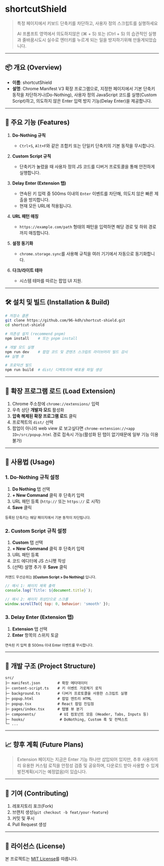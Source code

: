 # shortcutShield

> 특정 페이지에서 키보드 단축키를 차단하고, 사용자 정의 스크립트를 실행하세요  
> 
> AI 프롬프트 영역에서 의도하지않은 (⌘ + S) 또는 (Ctrl + S) 의 습관적인 실행과 줄바꿈시도시 실수로 엔터키를 누르게 되는 일을 방지하기위해 만들게되었습니다.  

---

## 📦 개요 (Overview)

* **이름**: shortcutShield
* **설명**: Chrome Manifest V3 확장 프로그램으로, 지정한 페이지에서 기본 단축키 동작을 차단하거나(Do-Nothing), 사용자 정의 JavaScript 코드를 실행(Custom Script)하고, 의도하지 않은 Enter 입력 방지 기능(Delay Enter)을 제공합니다.

---

## 🚀 주요 기능 (Features)

1. **Do-Nothing 규칙**

    * `Ctrl+S`, `Alt+F`와 같은 조합키 또는 단일키 단축키의 기본 동작을 무시합니다.

2. **Custom Script 규칙**

    * 단축키가 눌렸을 때 사용자 정의 JS 코드를 디버거 프로토콜을 통해 안전하게 실행합니다.

3. **Delay Enter (Extension 탭)**

    * 연속된 키 입력 중 500ms 이내의 `Enter` 이벤트를 차단해, 의도치 않은 빠른 제출을 방지합니다.
    * 현재 모든 URL에 적용됩니다.

4. **URL 패턴 매칭**

    * `https://example.com/path` 형태의 패턴을 입력하면 해당 경로 및 하위 경로까지 매칭합니다.

5. **설정 동기화**

    * `chrome.storage.sync`를 사용해 규칙을 여러 기기에서 자동으로 동기화합니다.

6. **다크/라이트 테마**

    * 시스템 테마를 따르는 팝업 UI 지원.

---

## 🛠️ 설치 및 빌드 (Installation & Build)

```bash
# 저장소 클론
git clone https://github.com/96-kdh/shortcut-shield.git
cd shortcut-shield

# 의존성 설치 (recommend pnpm)
npm install    # 또는 pnpm install

# 개발 모드 실행
npm run dev    # 팝업 코드 및 콘텐츠 스크립트 라이브러리 빌드 감시
## 실행 후 

# 프로덕션 빌드
npm run build  # dist/ 디렉토리에 배포용 파일 생성
```

---

## 🔧 확장 프로그램 로드 (Load Extension)

1. Chrome 주소창에 `chrome://extensions/` 입력
2. 우측 상단 **개발자 모드** 활성화
3. **압축 해제된 확장 프로그램 로드** 클릭
4. 프로젝트의 `dist/` 선택
5. 팝업이 아니라 web view 로 보고싶다면 `chrome-extension://<app ID>/src/popup.html` 경로 접속시 가능(활성화 된 탭이 없기때문에 일부 기능 이용불가)

---

## 🎯 사용법 (Usage)

### 1. Do-Nothing 규칙 설정

1. **Do Nothing** 탭 선택
2. **+ New Command** 클릭 후 단축키 입력
3. URL 패턴 등록 (`http://` 또는 `https://` 로 시작)
4. **Save** 클릭

<small>등록된 단축키는 해당 페이지에서 기본 동작이 차단됩니다.</small>

### 2. Custom Script 규칙 설정

1. **Custom** 탭 선택
2. **+ New Command** 클릭 후 단축키 입력
3. URL 패턴 등록
4. 코드 에디터에 JS 스니펫 작성
5. (선택) 설명 추가 후 **Save** 클릭

<small>커맨드 우선순위는 **[Custom Script > Do Nothing]** 입니다.</small>

```js
// 예시 1: 페이지 제목 출력
console.log(`Title: ${document.title}`);

// 예시 2: 페이지 최상단으로 스크롤
window.scrollTo({ top: 0, behavior: 'smooth' });
```

### 3. Delay Enter (Extension 탭)

1. **Extension** 탭 선택
2. **Enter** 항목의 스위치 토글

<small>연속된 키 입력 중 500ms 이내 Enter 이벤트를 무시합니다.</small>

---

## 🧩 개발 구조 (Project Structure)

```
src/
├─ manifest.json        # 확장 메타데이터
├─ content-script.ts    # 키 이벤트 가로채기 로직
├─ background.ts        # 디버거 프로토콜을 사용한 스크립트 실행
├─ popup.html           # 팝업 엔트리 HTML
├─ popup.tsx            # React 팝업 진입점
├─ pages/index.tsx      # 탭별 뷰 분기
├─ components/           # UI 컴포넌트 모음 (Header, Tabs, Inputs 등)
├─ hooks/                # DoNothing, Custom 훅 및 컨텍스트
└─ ...
```

---

## 📈 향후 계획 (Future Plans)

> Extension 페이지는 지금은 Enter 기능 하나만 삽입되어 있지만,
> 추후 사용자끼리 유용한 커스텀 로직을 안정성 검증 및 공유하며,
> 다운로드 받아 사용할 수 있게 발전계획(시기는 예정없음)이 있습니다.

---

## 🤝 기여 (Contributing)

1. 레포지토리 포크(Fork)
2. 브랜치 생성(`git checkout -b feat/your-feature`)
3. 커밋 및 푸시
4. Pull Request 생성

---

## 📜 라이선스 (License)

본 프로젝트는 [MIT License](LICENSE)를 따릅니다.
